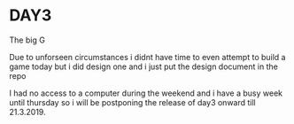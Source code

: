 # DAY3
The big G

Due to unforseen circumstances i didnt have time to even attempt to build a game today but i did design one and i just put the design document in the repo

I had no access to a computer during the weekend and i have a busy week until thursday so i will be postponing the release of day3 onward till 21.3.2019.
